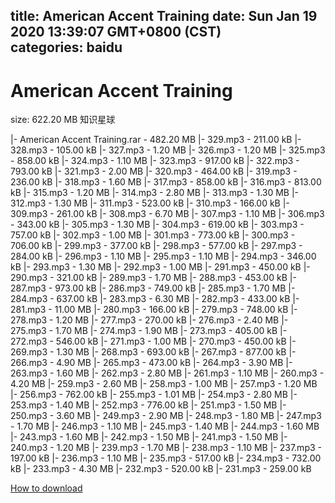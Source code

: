 
title: American Accent Training
date: Sun Jan 19 2020 13:39:07 GMT+0800 (CST)    
categories: baidu
---

# American Accent Training
size: 622.20 MB
 知识星球
 
|- American Accent Training.rar - 482.20 MB
|- 329.mp3 - 211.00 kB
|- 328.mp3 - 105.00 kB
|- 327.mp3 - 1.20 MB
|- 326.mp3 - 1.20 MB
|- 325.mp3 - 858.00 kB
|- 324.mp3 - 1.10 MB
|- 323.mp3 - 917.00 kB
|- 322.mp3 - 793.00 kB
|- 321.mp3 - 2.00 MB
|- 320.mp3 - 464.00 kB
|- 319.mp3 - 236.00 kB
|- 318.mp3 - 1.60 MB
|- 317.mp3 - 858.00 kB
|- 316.mp3 - 813.00 kB
|- 315.mp3 - 1.20 MB
|- 314.mp3 - 2.80 MB
|- 313.mp3 - 1.30 MB
|- 312.mp3 - 1.30 MB
|- 311.mp3 - 523.00 kB
|- 310.mp3 - 166.00 kB
|- 309.mp3 - 261.00 kB
|- 308.mp3 - 6.70 MB
|- 307.mp3 - 1.10 MB
|- 306.mp3 - 343.00 kB
|- 305.mp3 - 1.30 MB
|- 304.mp3 - 619.00 kB
|- 303.mp3 - 757.00 kB
|- 302.mp3 - 1.00 MB
|- 301.mp3 - 773.00 kB
|- 300.mp3 - 706.00 kB
|- 299.mp3 - 377.00 kB
|- 298.mp3 - 577.00 kB
|- 297.mp3 - 284.00 kB
|- 296.mp3 - 1.10 MB
|- 295.mp3 - 1.10 MB
|- 294.mp3 - 346.00 kB
|- 293.mp3 - 1.30 MB
|- 292.mp3 - 1.00 MB
|- 291.mp3 - 450.00 kB
|- 290.mp3 - 321.00 kB
|- 289.mp3 - 1.70 MB
|- 288.mp3 - 453.00 kB
|- 287.mp3 - 973.00 kB
|- 286.mp3 - 749.00 kB
|- 285.mp3 - 1.70 MB
|- 284.mp3 - 637.00 kB
|- 283.mp3 - 6.30 MB
|- 282.mp3 - 433.00 kB
|- 281.mp3 - 11.00 MB
|- 280.mp3 - 166.00 kB
|- 279.mp3 - 748.00 kB
|- 278.mp3 - 1.20 MB
|- 277.mp3 - 270.00 kB
|- 276.mp3 - 2.40 MB
|- 275.mp3 - 1.70 MB
|- 274.mp3 - 1.90 MB
|- 273.mp3 - 405.00 kB
|- 272.mp3 - 546.00 kB
|- 271.mp3 - 1.00 MB
|- 270.mp3 - 450.00 kB
|- 269.mp3 - 1.30 MB
|- 268.mp3 - 693.00 kB
|- 267.mp3 - 877.00 kB
|- 266.mp3 - 4.90 MB
|- 265.mp3 - 473.00 kB
|- 264.mp3 - 3.90 MB
|- 263.mp3 - 1.60 MB
|- 262.mp3 - 2.80 MB
|- 261.mp3 - 1.10 MB
|- 260.mp3 - 4.20 MB
|- 259.mp3 - 2.60 MB
|- 258.mp3 - 1.00 MB
|- 257.mp3 - 1.20 MB
|- 256.mp3 - 762.00 kB
|- 255.mp3 - 1.01 MB
|- 254.mp3 - 2.80 MB
|- 253.mp3 - 1.40 MB
|- 252.mp3 - 776.00 kB
|- 251.mp3 - 1.50 MB
|- 250.mp3 - 3.60 MB
|- 249.mp3 - 2.90 MB
|- 248.mp3 - 1.80 MB
|- 247.mp3 - 1.70 MB
|- 246.mp3 - 1.10 MB
|- 245.mp3 - 1.40 MB
|- 244.mp3 - 1.60 MB
|- 243.mp3 - 1.60 MB
|- 242.mp3 - 1.50 MB
|- 241.mp3 - 1.50 MB
|- 240.mp3 - 1.20 MB
|- 239.mp3 - 1.70 MB
|- 238.mp3 - 1.10 MB
|- 237.mp3 - 197.00 kB
|- 236.mp3 - 1.10 MB
|- 235.mp3 - 517.00 kB
|- 234.mp3 - 732.00 kB
|- 233.mp3 - 4.30 MB
|- 232.mp3 - 520.00 kB
|- 231.mp3 - 259.00 kB

[How to download](https://bpcam.bemobtrk.com/go/2ceec3aa-1ca2-46d6-b9ff-aaa5c184517c?jno=2049)